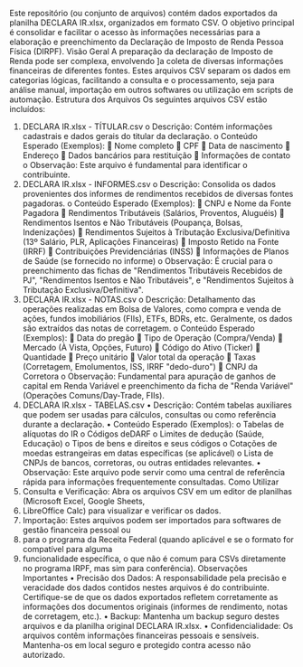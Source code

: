 Este repositório (ou conjunto de arquivos) contém dados exportados da planilha
DECLARA IR.xlsx, organizados em formato CSV. O objetivo principal é consolidar e 
facilitar o acesso às informações necessárias para a elaboração e preenchimento 
da Declaração de Imposto de Renda Pessoa Física (DIRPF).
Visão Geral
A preparação da declaração de Imposto de Renda pode ser complexa, envolvendo 
]a coleta de diversas informações financeiras de diferentes fontes. Estes arquivos
CSV separam os dados em categorias lógicas, facilitando a consulta e o
processamento, seja para análise manual, importação em outros softwares ou utilização em scripts de automação.
Estrutura dos Arquivos
Os seguintes arquivos CSV estão incluídos:
1.	DECLARA IR.xlsx - TÍTULAR.csv
o	Descrição: Contém informações cadastrais e dados gerais do titular da declaração.
o	Conteúdo Esperado (Exemplos):
	Nome completo
	CPF
	Data de nascimento
	Endereço
	Dados bancários para restituição
	Informações de contato
o	Observação: Este arquivo é fundamental para identificar o contribuinte.
2.	DECLARA IR.xlsx - INFORMES.csv
o	Descrição: Consolida os dados provenientes dos informes de rendimentos recebidos de diversas fontes pagadoras.
o	Conteúdo Esperado (Exemplos):
	CNPJ e Nome da Fonte Pagadora
	Rendimentos Tributáveis (Salários, Proventos, Aluguéis)
	Rendimentos Isentos e Não Tributáveis (Poupança, Bolsas, Indenizações)
	Rendimentos Sujeitos à Tributação Exclusiva/Definitiva (13º Salário, PLR, Aplicações Financeiras)
	Imposto Retido na Fonte (IRRF)
	Contribuições Previdenciárias (INSS)
	Informações de Planos de Saúde (se fornecido no informe)
o	Observação: É crucial para o preenchimento das fichas de "Rendimentos Tributáveis Recebidos de PJ",
 "Rendimentos Isentos e Não Tributáveis", e "Rendimentos Sujeitos à Tributação Exclusiva/Definitiva".
4.	DECLARA IR.xlsx - NOTAS.csv
o	Descrição: Detalhamento das operações realizadas em Bolsa de Valores, como compra e venda de ações,
 fundos imobiliários (FIIs), ETFs, BDRs, etc. Geralmente, os dados são extraídos das notas de corretagem.
o	Conteúdo Esperado (Exemplos):
	Data do pregão
	Tipo de Operação (Compra/Venda)
	Mercado (À Vista, Opções, Futuro)
	Código do Ativo (Ticker)
	Quantidade
	Preço unitário
	Valor total da operação
	Taxas (Corretagem, Emolumentos, ISS, IRRF "dedo-duro")
	CNPJ da Corretora
o	Observação: Fundamental para apuração de ganhos de capital em Renda Variável e preenchimento da ficha
 de "Renda Variável" (Operações Comuns/Day-Trade, FIIs).
6.	DECLARA IR.xlsx - TABELAS.csv
•	Descrição: Contém tabelas auxiliares que podem ser usadas para cálculos, consultas ou como referência durante a declaração.
•	Conteúdo Esperado (Exemplos):
o	Tabelas de alíquotas do IR
o	Códigos deDARF
o	Limites de dedução (Saúde, Educação)
o	Tipos de bens e direitos e seus códigos
o	Cotações de moedas estrangeiras em datas específicas (se aplicável)
o	Lista de CNPJs de bancos, corretoras, ou outras entidades relevantes.
•	Observação: Este arquivo pode servir como uma central de referência rápida para informações frequentemente consultadas.
Como Utilizar
1.	Consulta e Verificação: Abra os arquivos CSV em um editor de planilhas (Microsoft Excel, Google Sheets,
2.	 LibreOffice Calc) para visualizar e verificar os dados.
3.	Importação: Estes arquivos podem ser importados para softwares de gestão financeira pessoal ou
4.	para o programa da Receita Federal (quando aplicável e se o formato for compatível para alguma
5.	funcionalidade específica, o que não é comum para CSVs diretamente no programa IRPF, mas sim para conferência).
Observações Importantes
•	Precisão dos Dados: A responsabilidade pela precisão e veracidade dos dados contidos nestes
arquivos é do contribuinte. Certifique-se de que os dados exportados refletem corretamente as
informações dos documentos originais (informes de rendimento, notas de corretagem, etc.).
•	Backup: Mantenha um backup seguro destes arquivos e da planilha original DECLARA IR.xlsx.
•	Confidencialidade: Os arquivos contêm informações financeiras pessoais e sensíveis. Mantenha-os em
 local seguro e protegido contra acesso não autorizado.
